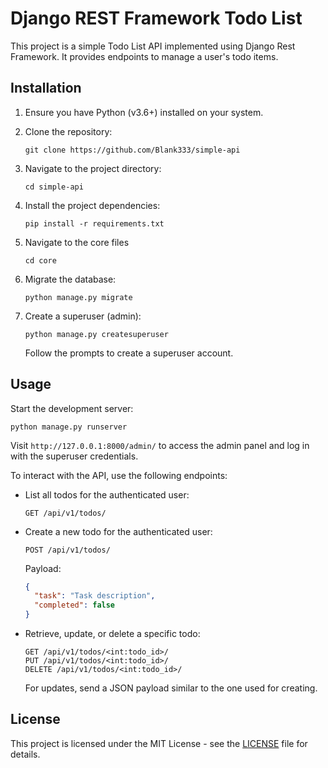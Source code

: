 # Django REST Framework Todo List

This project is a simple Todo List API implemented using Django Rest Framework. It provides endpoints to manage a user's todo items.

## Installation

1. Ensure you have Python (v3.6+) installed on your system.

2. Clone the repository:

   ```
   git clone https://github.com/Blank333/simple-api
   ```

3. Navigate to the project directory:

   ```
   cd simple-api
   ```

4. Install the project dependencies:

   ```
   pip install -r requirements.txt
   ```

5. Navigate to the core files

   ```
   cd core
   ```

6. Migrate the database:

   ```
   python manage.py migrate
   ```

7. Create a superuser (admin):

   ```
   python manage.py createsuperuser
   ```

   Follow the prompts to create a superuser account.

## Usage

Start the development server:

```
python manage.py runserver
```

Visit `http://127.0.0.1:8000/admin/` to access the admin panel and log in with the superuser credentials.

To interact with the API, use the following endpoints:

- List all todos for the authenticated user:

  ```
  GET /api/v1/todos/
  ```

- Create a new todo for the authenticated user:

  ```
  POST /api/v1/todos/
  ```

  Payload:

  ```json
  {
    "task": "Task description",
    "completed": false
  }
  ```

- Retrieve, update, or delete a specific todo:

  ```
  GET /api/v1/todos/<int:todo_id>/
  PUT /api/v1/todos/<int:todo_id>/
  DELETE /api/v1/todos/<int:todo_id>/
  ```

  For updates, send a JSON payload similar to the one used for creating.

## License

This project is licensed under the MIT License - see the [LICENSE](LICENSE) file for details.
